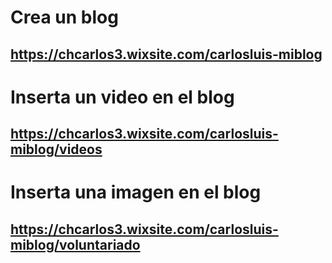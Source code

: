 # Crea un blog
## https://chcarlos3.wixsite.com/carlosluis-miblog

# Inserta un video en el blog
## https://chcarlos3.wixsite.com/carlosluis-miblog/videos

# Inserta una imagen en el blog
## https://chcarlos3.wixsite.com/carlosluis-miblog/voluntariado
